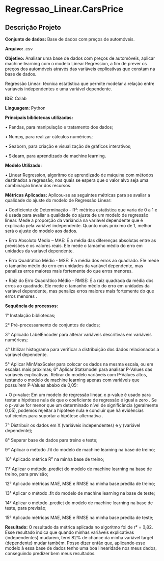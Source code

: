 # Regressao_Linear.CarsPrice

## Descrição Projeto


**Conjunto de dados:** Base de dados com preços de automóveis. 


**Arquivo:** .csv


**Objetivo:** Analisar uma base de dados com preços de automóveis, aplicar machine learning com o modelo Linear Regression, a fim de prever os preços dos automóveis através das variáveis explicativas que constam na base de dados.

Regressão Linear: técnica estatística que permite modelar a relação entre variáveis independentes e uma variável dependente. 


**IDE:** Colab


**Linguagem:** Python


**Principais bibliotecas utilizadas:**

• Pandas, para manipulação e tratamento dos dados; 

• Numpy, para realizar cálculos numéricos; 

• Seaborn, para criação e visualização de gráficos interativos; 

• Sklearn, para aprendizado de machine learning.


**Modelo Utilizado:**

• Linear Regression, algoritmo de aprendizado de máquina com métodos destinados a regressão, nos quais se espera que o valor alvo seja uma combinação linear dos recursos. 

**Métricas Aplicadas:**
Aplicou-se as seguintes métricas para se avaliar a qualidade do ajuste do modelo de Regressão Linear:

• Coeficiente de Determinação - R²:  métrica estatística que varia de 0 a 1 e é usada para avaliar a qualidade do ajuste de um modelo de regressão linear. Mede a proporção da variância na variável dependente que é explicada pela variável independente. Quanto mais próximo de 1, melhor será o ajuste do modelo aos dados.

• Erro Absoluto Médio – MAE: É a média das diferenças absolutas entre as previsões e os valores reais. Ele mede o tamanho médio do erro em unidades da variável dependente.

• Erro Quadrático Médio - MSE:  É a média dos erros ao quadrado. Ele mede o tamanho médio do erro em unidades da variável dependente, mas penaliza erros maiores mais fortemente do que erros menores.

• Raiz do Erro Quadrático Médio - RMSE:  É a raiz quadrada da média dos erros ao quadrado. Ele mede o tamanho médio do erro em unidades da variável dependente, mas penaliza erros maiores mais fortemente do que erros menores .


**Sequência de processos:**

1° Instalação bibliotecas;

2° Pré-processamento de conjuntos de dados;

3° Aplicado LabelEncoder para alterar variáveis descritivas em variáveis numéricas;

4° Utilizar histograma para verificar a distribuição dos dados relacionados a variável dependente.

5° Aplicar MinMaxScaler para colocar os dados na mesma escala, ou em escalas mais próximas;
6° Aplicar Statsmodel para analisar P-Values das variáveis explicativas. Retirar do modelo variáveis com P-Values altos, testando o modelo de machine learning apenas com variáveis que possuírem P-Values abaixo de 0,05:


•	 O p-value: Em um modelo de regressão linear, o p-value é usado para testar a hipótese nula de que o coeficiente de regressão é igual a zero . Se o p-value for menor que um determinado nível de significância (geralmente 0,05), podemos rejeitar a hipótese nula e concluir que há evidências suficientes para suportar a hipótese alternativa .


7° Distribuir os dados em X (variáveis independentes) e y (variável dependente);

8° Separar base de dados para treino e teste;

9° Aplicar o método .fit do modelo de machine learning na base de treino;

10° Aplicado métrica R² na minha base de treino;

11° Aplicar o método .predict do modelo de machine learning na base de treino, para previsão;

12° Aplicado métricas MAE, MSE e RMSE na minha base predita de treino;

13° Aplicar o método .fit do modelo de machine learning na base de teste;

14° Aplicar o método .predict do modelo de machine learning na base de teste, para previsão;

15° Aplicado métricas MAE, MSE e RMSE na minha base predita de teste;


**Resultado:** O resultado da métrica aplicada no algoritmo foi de r² = 0,82. Esse resultado indica que quando minhas variáveis explicativas (independentes) mudarem, terei 82% de chance da minha variável target (dependente) mudar também. Posso dizer então que, aplicando esse modelo à essa base de dados tenho uma boa linearidade nos meus dados, conseguindo predizer bem meus resultados.

